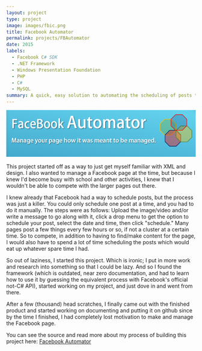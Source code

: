 ```yaml
---
layout: project
type: project
image: images/fbic.png
title: Facebook Automator
permalink: projects/FBAutomator
date: 2015
labels:
  - Facebook C# SDK
  - .NET Framework
  - Windows Presentation Foundation
  - PHP
  - C#
  - MySQL
summary: A quick, easy solution to automating the scheduling of posts to your Facebook page.
---
```


<center><img class="ui medium right floated rounded image" src="../images/fbauto.PNG"></center>

This project started off as a way to just get myself familiar with XML and design. I also wanted to manage a Facebook page at the time, but because I knew I'd become busy with school and other activities, I knew that I wouldn't be able to compete with the larger pages out there. 

I knew already that Facebook had a way to schedule posts, but the process was just a killer. You could only schedule one post at a time, and you had to do it manually. The steps were as follows: Upload the image/video and/or write a message to go along with it, click a drop menu to get the option to schedule your post, select the date and time, then click "schedule." Many pages post a few things every few hours or so, if not a cluster at a certain time. So to compete, in addition to having to find/make content for the page, I would also have to spend a lot of time scheduling the posts which would eat up whatever spare time I had.

So out of laziness, I started this project. Which is ironic; I put in more work and research into something so that I could be lazy. And so I found the framework (which is outdated, near zero documentation, and had to learn how to use it by guessing the equivalent process with Facebook's official not-C# API), started working on my project, and just dove in and went from there.

After a few (thousand) head scratches, I finally came out with the finished product and started working on documenting and putting it on github since by the time I finished, I had completely lost motivation to make and manage the Facebook page.
 
You can see the source and read more about my process of building this project here: <a href="https://github.com/SenderJosh/FB-Automator"><i class="large github icon"></i>Facebook Automator</a>
